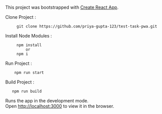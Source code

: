 This project was bootstrapped with [Create React App](https://github.com/facebook/create-react-app).

Clone Project : 
    
         git clone https://github.com/priya-gupta-123/test-task-pwa.git

Install Node Modules : 

         npm install
             or 
         npm i 

Run Project :
        
        npm run start

Build Project :
      
       npm run build


Runs the app in the development mode.<br />
Open [http://localhost:3000](http://localhost:3000) to view it in the browser.
